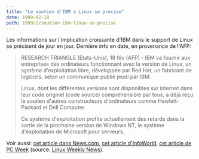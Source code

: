 ```yaml
---
title: "Le soutien d'IBM a Linux se precise"
date: 1999-02-18
path: 1999/2/soutien-ibm-linux-se-precise
---
```


<P>
Les informations sur l'implication croissante d'IBM dans le support
de Linux se précisent de jour en jour. Dernière info en date, en provenance
de l'AFP:
</P>

<BLOCKQUOTE>
<P>RESEARCH TRIANGLE (Etats-Unis), 18 fév (AFP) - IBM va fournir aux
entreprises des ordinateurs fonctionnant avec la version de Linux, un système
d'exploitation libre, développée par Red Hat, un fabricant de logiciels, selon
un communiqué publié jeudi par IBM.</P>

<P>Linux, dont les différentes versions sont disponibles sur internet dans
leur code originel (code source) compréhensible par tous, a déjà reçu le
soutien d'autres constructeurs d'ordinateurs comme Hewlett-Packard et Dell
Computer.</P>

<P>Ce système d'exploitation profite actuellement des retards dans la sortie
de la prochaine version de Windows NT, le système d'exploitation de Microsoft
pour serveurs.</P>

</BLOCKQUOTE>
<P>
Voir aussi:
<A HREF="http://www.news.com/News/Item/0,4,32476,00.html">cet
article dans News.com</A>, <A HREF="http://www.infoworld.com/cgi-bin/displayStory.pl?990216.ecibmlinux.htm">cet
article d'InfoWorld</A>, <A HREF="http://www.zdnet.com/pcweek/stories/news/0,4153,389494,00.html">cet
article de PC Week</A> (source: <A HREF="http://lwn.net/">Linux Weekly
News</A>).
</P>


